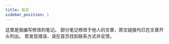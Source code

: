 ```yaml
---
title: 前言
sidebar_position: 1
---
```

这里是我编写修改的笔记。
部分笔记修改于他人的文章，原文链接均已在文章开头列出。 若发现错误，请在首页找到联系方式并反馈。


